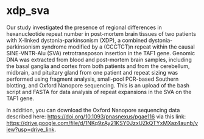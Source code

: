 # xdp_sva
Our study investigated the presence of regional differences in hexanucleotide repeat number in post-mortem brain tissues of two patients with X-linked dystonia-parkinsonism (XDP), a combined dystonia-parkinsonism syndrome modified by a (CCCTCT)n repeat within the causal SINE-VNTR-Alu (SVA) retrotransposon insertion in the TAF1 gene. 
Genomic DNA was extracted from blood and post-mortem brain samples, including the basal ganglia and cortex from both patients and from the cerebellum, midbrain,
and pituitary gland from one patient and repeat sizing was performed using fragment analysis, small-pool PCR-based Southern blotting, and Oxford Nanopore sequencing.
This is an upload of the bash script and FASTA for data analysis of repeat expansions in the SVA on the TAF1 gene.

In addition, you can download the Oxford Nanopore sequencing data described here: https://doi.org/10.1093/pnasnexus/pgae116 via this link: https://drive.google.com/file/d/1NKq9zAy21KSY0JzxUZkQTYxMXaz4aunb/view?usp=drive_link.

